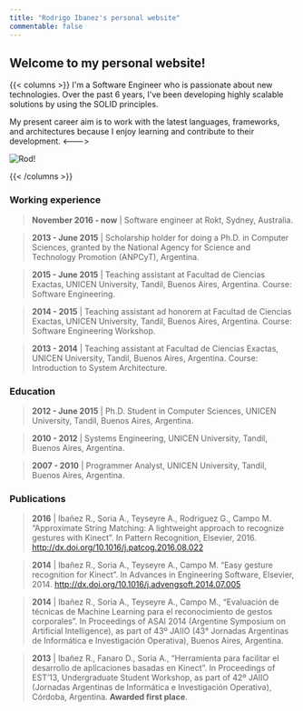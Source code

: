 ```yaml
---
title: "Rodrigo Ibanez's personal website"
commentable: false
---
```

## Welcome to my personal website!

{{< columns >}}
I'm a Software Engineer who is passionate about new technologies. Over the past 6 years, I've been developing highly scalable solutions by using the SOLID principles.

My present career aim is to work with the latest languages, frameworks, and architectures because I enjoy learning and contribute to their development.
<--->

![Rod!](/profile.jpg)

{{< /columns >}}

### Working experience
> **November 2016 - now** | Software engineer at Rokt, Sydney, Australia.

> **2013 - June 2015** | Scholarship holder for doing a Ph.D. in Computer Sciences, granted by the National Agency for Science and Technology Promotion (ANPCyT), Argentina.

> **2015 - June 2015** | Teaching assistant at Facultad de Ciencias Exactas, UNICEN University, Tandil, Buenos Aires, Argentina. Course: Software Engineering.

> **2014 - 2015** | Teaching assistant ad honorem at Facultad de Ciencias Exactas, UNICEN University, Tandil, Buenos Aires, Argentina. Course: Software Engineering Workshop.

> **2013 - 2014** | Teaching assistant at Facultad de Ciencias Exactas, UNICEN University, Tandil, Buenos Aires, Argentina. Course: Introduction to System Architecture.


### Education
> **2012 - June 2015** | Ph.D. Student in Computer Sciences, UNICEN University, Tandil, Buenos Aires, Argentina.

> **2010 - 2012** | Systems Engineering, UNICEN University, Tandil, Buenos Aires, Argentina.

> **2007 - 2010** | Programmer Analyst, UNICEN University, Tandil, Buenos Aires, Argentina.

### Publications
> **2016** | Ibañez R., Soria A., Teyseyre A., Rodriguez G., Campo M. “Approximate String Matching: A lightweight approach to recognize gestures with Kinect”. In Pattern Recognition, Elsevier, 2016. http://dx.doi.org/10.1016/j.patcog.2016.08.022

> **2014** | Ibañez R., Soria A., Teyseyre A., Campo M. “Easy gesture recognition for Kinect”. In Advances in Engineering Software, Elsevier, 2014. http://dx.doi.org/10.1016/j.advengsoft.2014.07.005

> **2014** | Ibañez R., Soria A., Teyseyre A., Campo M., “Evaluación de técnicas de Machine Learning para el reconocimiento de gestos corporales”. In Proceedings of ASAI 2014 (Argentine Symposium on Artificial Intelligence), as part of 43º JAIIO (43° Jornadas Argentinas de Informática e Investigación Operativa), Buenos Aires, Argentina.

> **2013** | Ibañez R., Fanaro D., Soria A., “Herramienta para facilitar el desarrollo de aplicaciones basadas en Kinect”. In Proceedings of EST’13, Undergraduate Student Workshop, as part of 42º JAIIO (Jornadas Argentinas de Informática e Investigación Operativa), Córdoba, Argentina. **Awarded first place**.
